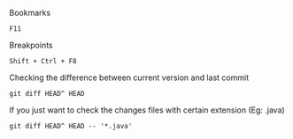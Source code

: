 Bookmarks
    
    F11

Breakpoints
    
    Shift + Ctrl + F8

Checking the difference between current version and last commit
    
    git diff HEAD^ HEAD

If you just want to check the changes files with certain extension (Eg: .java)
    
    git diff HEAD^ HEAD -- '*.java'

